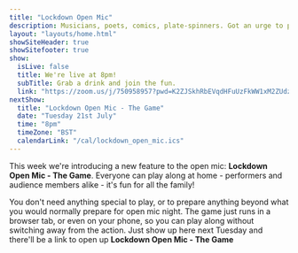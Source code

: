 ```yaml
---
title: "Lockdown Open Mic"
description: Musicians, poets, comics, plate-spinners. Got an urge to perform in this time of social isolation? We’re here for you. The pubs and clubs are closed and your favourite local open-mic night is sadly on hiatus. Join our virtual open-mic and give us a bit of entertainment.
layout: "layouts/home.html"
showSiteHeader: true
showSitefooter: true
show:
  isLive: false
  title: We're live at 8pm!
  subTitle: Grab a drink and join the fun.
  link: "https://zoom.us/j/750958957?pwd=K2ZJSkhRbEVqdHFuUzFkWW1xM2ZUdz09"
nextShow:
  title: "Lockdown Open Mic - The Game"
  date: "Tuesday 21st July"
  time: "8pm"
  timeZone: "BST"
  calendarLink: "/cal/lockdown_open_mic.ics"
---
```


This week we're introducing a new feature to the open mic: <strong>Lockdown Open Mic - The Game</strong>. Everyone can play along at home - performers and audience members alike - it's fun for all the family!

You don't need anything special to play, or to prepare anything beyond what you would normally prepare for open mic night. The game just runs in a browser tab, or even on your phone, so you can play along without switching away from the action. Just show up here next Tuesday and there'll be a link to open up <strong>Lockdown Open Mic - The Game</strong>

